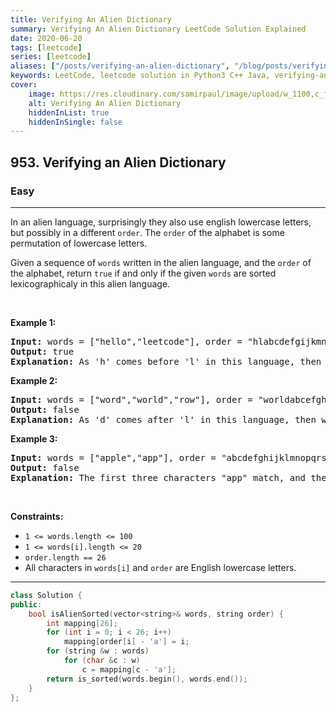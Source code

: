 ```yaml
---
title: Verifying An Alien Dictionary
summary: Verifying An Alien Dictionary LeetCode Solution Explained
date: 2020-06-20
tags: [leetcode]
series: [leetcode]
aliases: ["/posts/verifying-an-alien-dictionary", "/blog/posts/verifying-an-alien-dictionary", "/verifying-an-alien-dictionary"]
keywords: LeetCode, leetcode solution in Python3 C++ Java, verifying-an-alien-dictionary solution
cover:
    image: https://res.cloudinary.com/samirpaul/image/upload/w_1100,c_fit,co_rgb:FFFFFF,l_text:Arial_70_bold:Verifying An Alien Dictionary/problem-solving.webp
    alt: Verifying An Alien Dictionary
    hiddenInList: true
    hiddenInSingle: false
---
```



<h2>953. Verifying an Alien Dictionary</h2><h3>Easy</h3><hr><div><p>In an alien language, surprisingly they also use english lowercase letters, but possibly&nbsp;in a different <code>order</code>. The&nbsp;<code>order</code> of the alphabet&nbsp;is some permutation&nbsp;of lowercase letters.</p>

<p>Given a sequence of <code>words</code>&nbsp;written in the alien language,&nbsp;and the <code>order</code> of the alphabet,&nbsp;return <code>true</code> if and only if the given <code>words</code>&nbsp;are sorted lexicographicaly in this alien language.</p>
<p>&nbsp;</p>
<p><strong>Example 1:</strong></p>

<pre><strong>Input:</strong> words = ["hello","leetcode"], order = "hlabcdefgijkmnopqrstuvwxyz"
<strong>Output:</strong> true
<strong>Explanation: </strong>As 'h' comes before 'l' in this language, then the sequence is sorted.
</pre>

<p><strong>Example 2:</strong></p>

<pre><strong>Input:</strong> words = ["word","world","row"], order = "worldabcefghijkmnpqstuvxyz"
<strong>Output:</strong> false
<strong>Explanation: </strong>As 'd' comes after 'l' in this language, then words[0] &gt; words[1], hence the sequence is unsorted.
</pre>

<p><strong>Example 3:</strong></p>

<pre><strong>Input:</strong> words = ["apple","app"], order = "abcdefghijklmnopqrstuvwxyz"
<strong>Output:</strong> false
<strong>Explanation: </strong>The first three characters "app" match, and the second string is shorter (in size.) According to lexicographical rules "apple" &gt; "app", because 'l' &gt; '∅', where '∅' is defined as the blank character which is less than any other character (<a href="https://en.wikipedia.org/wiki/Lexicographical_order" target="_blank">More info</a>).
</pre>

<p>&nbsp;</p>
<p><strong>Constraints:</strong></p>

<ul>
	<li><code>1 &lt;= words.length &lt;= 100</code></li>
	<li><code>1 &lt;= words[i].length &lt;= 20</code></li>
	<li><code>order.length == 26</code></li>
	<li>All characters in <code>words[i]</code> and <code>order</code> are English lowercase letters.</li>
</ul>
</div>

---




```cpp
class Solution {
public:
    bool isAlienSorted(vector<string>& words, string order) {
        int mapping[26];
        for (int i = 0; i < 26; i++)
            mapping[order[i] - 'a'] = i;
        for (string &w : words)
            for (char &c : w)
                c = mapping[c - 'a'];
        return is_sorted(words.begin(), words.end());
    }
};
```

